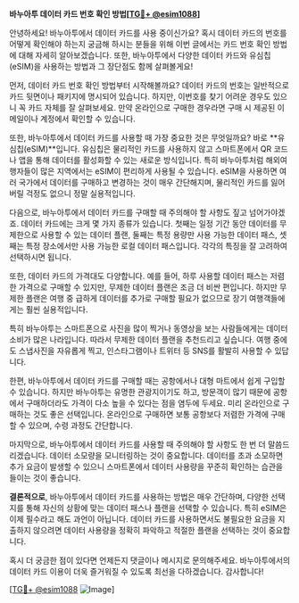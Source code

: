 **바누아투 데이터 카드 번호 확인 방법[[TG💪+ @esim1088](https://t.me/s/esim1088)]**

안녕하세요! 바누아투에서 데이터 카드를 사용 중이신가요? 혹시 데이터 카드의 번호를 어떻게 확인해야 하는지 궁금해 하시는 분들을 위해 이번 글에서는 카드 번호 확인 방법에 대해 자세히 알아보겠습니다. 또한, 바누아투에서 다양한 데이터 카드와 유심칩(eSIM)을 사용하는 방법과 그 장단점도 함께 살펴볼게요!

먼저, 데이터 카드 번호 확인 방법부터 시작해볼까요? 데이터 카드의 번호는 일반적으로 카드 뒷면이나 패키지에 명시되어 있습니다. 하지만, 이번호를 찾기 어려운 경우도 있으니 꼭 카드 자체를 잘 살펴보세요. 만약 온라인으로 구매한 경우라면 구매 시 제공된 이메일이나 계정에서 확인할 수 있습니다.

또한, 바누아투에서 데이터 카드를 사용할 때 가장 중요한 것은 무엇일까요? 바로 **유심칩(eSIM)**입니다. 유심칩은 물리적인 카드를 사용하지 않고 스마트폰에서 QR 코드나 앱을 통해 데이터를 활성화할 수 있는 새로운 방식입니다. 특히 바누아투처럼 해외여행자들이 많은 지역에서는 eSIM이 편리하게 사용될 수 있습니다. eSIM을 사용하면 여러 국가에서 데이터를 구매하고 변경하는 것이 매우 간단해지며, 물리적인 카드를 잃어버릴 걱정도 없으니 정말 실용적입니다.

다음으로, 바누아투에서 데이터 카드를 구매할 때 주의해야 할 사항도 짚고 넘어가야겠죠. 데이터 카드에는 크게 몇 가지 종류가 있습니다. 첫째는 일정 기간 동안 데이터를 무제한으로 사용할 수 있는 데이터 플랜, 둘째는 특정 용량만 사용 가능한 데이터 패스, 셋째는 특정 장소에서만 사용 가능한 로컬 데이터 패스입니다. 각각의 특징을 잘 고려하여 선택하시면 됩니다.

또한, 데이터 카드의 가격대도 다양합니다. 예를 들어, 하루 사용할 데이터 패스는 저렴한 가격으로 구매할 수 있지만, 무제한 데이터 플랜은 조금 더 비싼 편입니다. 하지만 무제한 플랜은 여행 중 급하게 데이터를 추가로 구매할 필요가 없으므로 장기 여행객들에게는 훨씬 실용적입니다.

특히 바누아투는 스마트폰으로 사진을 많이 찍거나 동영상을 보는 사람들에게는 데이터 소비가 많은 나라입니다. 따라서 무제한 데이터 플랜을 추천드리고 싶습니다. 여행 중에도 스냅사진을 자유롭게 찍고, 인스타그램이나 트위터 등 SNS를 활발히 사용할 수 있답니다.

한편, 바누아투에서 데이터 카드를 구매할 때는 공항에서나 대형 마트에서 쉽게 구입할 수 있습니다. 하지만 바누아투는 유명한 관광지이기도 하고, 방문객이 많기 때문에 공항에서 구매하더라도 가격이 다소 높을 수 있다는 점을 염두에 두세요. 미리 온라인으로 구매하는 것도 좋은 선택입니다. 온라인으로 구매하면 보통 공항보다 저렴한 가격에 구매할 수 있으며, 수령 과정도 간단합니다.

마지막으로, 바누아투에서 데이터 카드를 사용할 때 주의해야 할 사항도 한 번 더 말씀드리겠습니다. 데이터 소모량을 모니터링하는 것이 중요합니다. 데이터를 초과 소모하면 추가 요금이 발생할 수 있으니 스마트폰에서 데이터 사용량을 꾸준히 확인하는 습관을 들이는 것이 좋습니다.

**결론적으로**, 바누아투에서 데이터 카드를 사용하는 방법은 매우 간단하며, 다양한 선택지를 통해 자신의 상황에 맞는 데이터 패스나 플랜을 선택할 수 있습니다. 특히 eSIM은 이제 필수라고 해도 과언이 아닙니다. 데이터 카드를 사용하면서도 불필요한 요금을 지출하지 않으려면 데이터 사용량을 정확히 파악하고 적절한 플랜을 선택하는 것이 중요합니다.

혹시 더 궁금한 점이 있다면 언제든지 댓글이나 메시지로 문의해주세요. 바누아투에서의 데이터 카드 이용이 더욱 즐거워질 수 있도록 최선을 다하겠습니다. 감사합니다!

[[TG💪+ @esim1088](https://t.me/s/esim1088) ![Image](https://i.postimg.cc/Y0z9fWf4/image.png)]